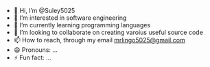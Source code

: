 - 👋 Hi, I’m @Suley5025
- 👀 I’m interested in software engineering
- 🌱 I’m currently learning programming languages
- 💞️ I’m looking to collaborate on creating varoius useful source code
- 📫 How to reach, through my email mrlingo5025@gmail.com
- 😄 Pronouns: ...
- ⚡ Fun fact: ...

<!---
Suley5025/Suley5025 is a ✨ special ✨ repository because its `README.md` (this file) appears on your GitHub profile.
You can click the Preview link to take a look at your changes.
--->
